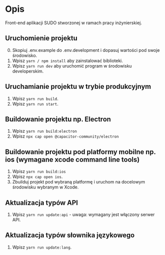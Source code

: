# Opis

Front-end aplikacji SUDO stworzonej w ramach pracy inżynierskiej.

## Uruchomienie projektu

0. Skopiuj .env.example do .env.development i dopasuj wartości pod swoje środowisko.
1. Wpisz `yarn / npm install` aby zainstalować biblioteki.
2. Wpisz `yarn run dev` aby uruchomić program w środowisku developerskim.

## Uruchamianie projektu w trybie produkcyjnym

1. Wpisz `yarn run build`.
2. Wpisz `yarn run start`.

## Buildowanie projektu np. Electron

1. Wpisz `yarn run build:electron`
2. Wpisz `npx cap open @capacitor-community/electron`

## Buildowanie projektu pod platformy mobilne np. ios (wymagane xcode command line tools)

1. Wpisz `yarn run build:ios`
2. Wpisz `npx cap open ios`.
3. Zbuilduj projekt pod wybraną platformę i uruchom na docelowym środowisku wybranym w Xcode.

## Aktualizacja typów API

1. Wpisz `yarn run update:api` - uwaga: wymagany jest włączony serwer API.

## Aktualizacja typów słownika językowego

1. Wpisz `yarn run update:lang`.
